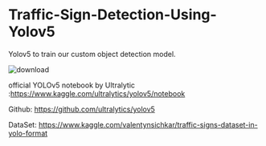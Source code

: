 # Traffic-Sign-Detection-Using-Yolov5
Yolov5 to train our custom object detection model.

![download](https://github.com/ayazkhan789/Traffic-Sign-Detection-Using-Yolov5/assets/90544920/50a94879-5736-4488-b261-ea71f4f02560)


official YOLOv5 notebook by Ultralytic :https://www.kaggle.com/ultralytics/yolov5/notebook

Github: https://github.com/ultralytics/yolov5

DataSet: https://www.kaggle.com/valentynsichkar/traffic-signs-dataset-in-yolo-format
